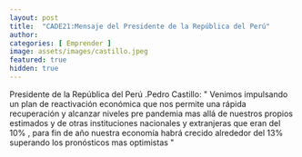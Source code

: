```yaml
---
layout: post
title:  "CADE21:Mensaje del Presidente de la República del Perú"
author: 
categories: [ Emprender ]
image: assets/images/castillo.jpeg
featured: true
hidden: true
---
```


Presidente de la República del Perú .Pedro Castillo: " Venimos impulsando un plan de reactivación económica que nos permite una rápida recuperación y alcanzar niveles pre pandemia mas allá de nuestros propios estimados y de otras instituciones nacionales y extranjeras que eran del 10% , para fin de año nuestra economía habrá crecido alrededor del 13% superando los pronósticos mas optimistas "

<!-- #### So how do we do spoilers?

```html
<span class="spoiler">My hidden paragraph here.</span>
``` -->
